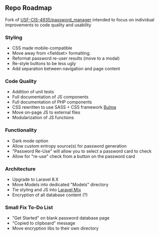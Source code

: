 ## Repo Roadmap

Fork of [USF-CIS-4935/password_manager](https://github.com/USF-CIS-4935/password_manager) intended to focus on individual improvements to code quality and usability

### Styling
- CSS made mobile-compatible
- Move away from \<fieldset\> formatting.
- Reformat password re-user results (move to a modal)
- Re-style buttons to be less ugly
- Add separation between navigation and page content

### Code Quality
- Addition of unit tests
- Full documentation of JS components
- Full documentation of PHP components
- CSS rewritten to use SASS + CSS framework [Bulma](https://bulma.io/)
- Move on-page JS to external files
- Modularization of JS functions

### Functionality
- Dark mode option
- Allow custom entropy source(s) for password generation
- "Password Re-Use" will allow you to select a password card to check
- Allow for "re-use" check from a button on the password card

### Architecture
- Upgrade to Laravel 8.X
- Move Models into dedicated "Models" directory
- Tie styling and JS into [Laravel Mix](https://laravel.com/docs/7.x/mix)
- Encryption of all database content (?)

### Small Fix To-Do List
- "Get Started" on blank password database page
- "Copied to clipboard" message
- Move encryption libs to their own directory
